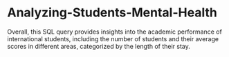 # Analyzing-Students-Mental-Health
Overall, this SQL query provides insights into the academic performance of international students, including the number of students and their average scores in different areas, categorized by the length of their stay.
